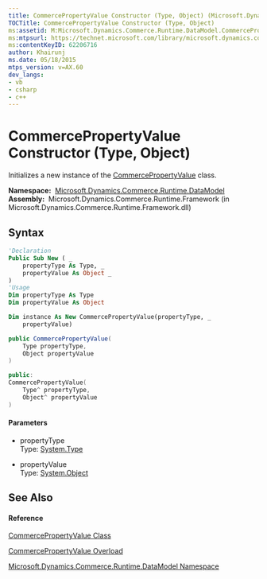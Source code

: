 ```yaml
---
title: CommercePropertyValue Constructor (Type, Object) (Microsoft.Dynamics.Commerce.Runtime.DataModel)
TOCTitle: CommercePropertyValue Constructor (Type, Object)
ms:assetid: M:Microsoft.Dynamics.Commerce.Runtime.DataModel.CommercePropertyValue.#ctor(System.Type,System.Object)
ms:mtpsurl: https://technet.microsoft.com/library/microsoft.dynamics.commerce.runtime.datamodel.commercepropertyvalue.commercepropertyvalue(v=AX.60)
ms:contentKeyID: 62206716
author: Khairunj
ms.date: 05/18/2015
mtps_version: v=AX.60
dev_langs:
- vb
- csharp
- c++
---
```


# CommercePropertyValue Constructor (Type, Object)

Initializes a new instance of the [CommercePropertyValue](commercepropertyvalue-class-microsoft-dynamics-commerce-runtime-datamodel.md) class.

**Namespace:**  [Microsoft.Dynamics.Commerce.Runtime.DataModel](microsoft-dynamics-commerce-runtime-datamodel-namespace.md)  
**Assembly:**  Microsoft.Dynamics.Commerce.Runtime.Framework (in Microsoft.Dynamics.Commerce.Runtime.Framework.dll)

## Syntax

``` vb
'Declaration
Public Sub New ( _
    propertyType As Type, _
    propertyValue As Object _
)
'Usage
Dim propertyType As Type
Dim propertyValue As Object

Dim instance As New CommercePropertyValue(propertyType, _
    propertyValue)
```

``` csharp
public CommercePropertyValue(
    Type propertyType,
    Object propertyValue
)
```

``` c++
public:
CommercePropertyValue(
    Type^ propertyType, 
    Object^ propertyValue
)
```

#### Parameters

  - propertyType  
    Type: [System.Type](https://technet.microsoft.com/library/42892f65\(v=ax.60\))  

<!-- end list -->

  - propertyValue  
    Type: [System.Object](https://technet.microsoft.com/library/e5kfa45b\(v=ax.60\))  

## See Also

#### Reference

[CommercePropertyValue Class](commercepropertyvalue-class-microsoft-dynamics-commerce-runtime-datamodel.md)

[CommercePropertyValue Overload](commercepropertyvalue-constructor-microsoft-dynamics-commerce-runtime-datamodel.md)

[Microsoft.Dynamics.Commerce.Runtime.DataModel Namespace](microsoft-dynamics-commerce-runtime-datamodel-namespace.md)

